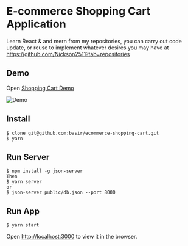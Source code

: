 # E-commerce Shopping Cart Application
Learn React & and mern from my repositories, you can carry out code update, or reuse to implement whatever desires you may have at https://github.com/Nickson2511?tab=repositories

## Demo
Open  [Shopping Cart Demo](https://github.com/Nickson2511/shopping-cart-UI-UX-React-mern)

![Demo](https://github.com/Nickson2511/shopping-cart-UI-UX-React-mern/demo.gif)

## Install
```
$ clone git@github.com:basir/ecommerce-shopping-cart.git 
$ yarn
```

## Run Server
```
$ npm install -g json-server
Then
$ yarn server
or
$ json-server public/db.json --port 8000
```

## Run App
```
$ yarn start
```
Open [http://localhost:3000](http://localhost:3000) to view it in the browser.
